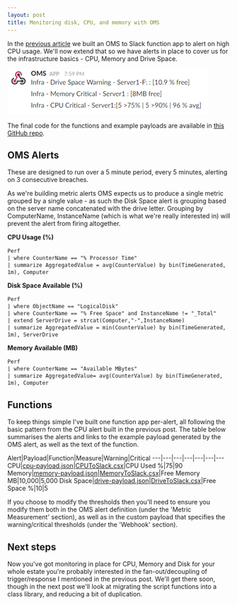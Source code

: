 ```yaml
---
layout: post
title: Monitoring disk, CPU, and memory with OMS
---
```

In the [previous article](/2017-08-06-Building-better-OMS-alerts-with-function-apps) we built an OMS to Slack function app to alert on high CPU usage.  We'll now extend that so we have alerts in place to cover us for the infrastructure basics - CPU, Memory and Drive Space.

![Example Alerts](/assets/2017-08-21/AlertSample.png)

The final code for the functions and example payloads are available in [this GitHub repo](https://github.com/taddison/blog-oms-to-slack/tree/master/MultipleFunctions).

<!--more-->

## OMS Alerts

These are designed to run over a 5 minute period, every 5 minutes, alerting on 3 consecutive breaches.

As we're building metric alerts OMS expects us to produce a single metric grouped by a single value - as such the Disk Space alert is grouping based on the server name concatenated with the drive letter.  Grouping by ComputerName, InstanceName (which is what we're really interested in) will prevent the alert from firing altogether.

**CPU Usage (%)**
```
Perf 
| where CounterName == "% Processor Time" 
| summarize AggregatedValue = avg(CounterValue) by bin(TimeGenerated, 1m), Computer
```

**Disk Space Available (%)**
```
Perf 
| where ObjectName == "LogicalDisk"  
| where CounterName == "% Free Space" and InstanceName != "_Total" 
| extend ServerDrive = strcat(Computer,"-",InstanceName) 
| summarize AggregatedValue = min(CounterValue) by bin(TimeGenerated, 1m), ServerDrive
```

**Memory Available (MB)**
```
Perf 
| where CounterName == "Available MBytes" 
| summarize AggregatedValue= avg(CounterValue) by bin(TimeGenerated, 1m), Computer 
```

## Functions

To keep things simple I've built one function app per-alert, all following the basic pattern from the CPU alert built in the previous post.  The table below summarises the alerts and links to the example payload generated by the OMS alert, as well as the text of the function.

Alert|Payload|Function|Measure|Warning|Critical
---|---|---|---|---|---|---
CPU|[cpu-payload.json](/assets/2017-08-21/cpu-payload.json)|[CPUToSlack.csx](/assets/2017-08-21/CPUToSlack.csx)|CPU Used %|75|90
Memory|[memory-payload.json](/assets/2017-08-21/memory-payload.json)|[MemoryToSlack.csx](/assets/2017-08-21/MemoryToSlack.csx)|Free Memory MB|10,000|5,000
Disk Space|[drive-payload.json](/assets/2017-08-21/drive-payload.json)|[DriveToSlack.csx](/assets/2017-08-21/DriveToSlack.csx)|Free Space %|10|5

If you choose to modify the thresholds then you'll need to ensure you modify them both in the OMS alert definition (under the 'Metric Measurement' section), as well as in the custom payload that specifies the warning/critical thresholds (under the 'Webhook' section).

## Next steps

Now you've got monitoring in place for CPU, Memory and Disk for your whole estate you're probably interested in the fan-out/decoupling of trigger/response I mentioned in the previous post.  We'll get there soon, though in the next post we'll look at migrating the script functions into a class library, and reducing a bit of duplication.